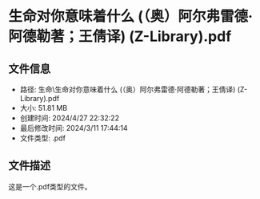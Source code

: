 ﻿# 生命对你意味着什么 (（奥）阿尔弗雷德·阿德勒著；王倩译) (Z-Library).pdf

## 文件信息
- 路径: 生命\生命对你意味着什么 (（奥）阿尔弗雷德·阿德勒著；王倩译) (Z-Library).pdf
- 大小: 51.81 MB
- 创建时间: 2024/4/27 22:32:22
- 最后修改时间: 2024/3/11 17:44:14
- 文件类型: .pdf

## 文件描述
这是一个.pdf类型的文件。

